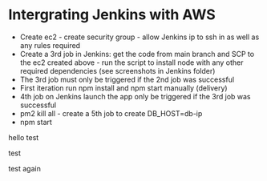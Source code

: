 # Intergrating Jenkins with AWS


- Create ec2 - create security group - allow Jenkins ip to ssh in as well as any rules required
- Create a 3rd job in Jenkins: get the code from main branch and SCP to the ec2 created above - run the script to install node with any other required dependencies (see screenshots in Jenkins folder)
- The 3rd job must only be triggered if the 2nd job was successful 
- First iteration run npm install and npm start manually (delivery)
- 4th job on Jenkins launch the app only be triggered if the 3rd job was successful 
- pm2 kill all - create a 5th job to create DB_HOST=db-ip
- npm start

hello test 

test

 test again